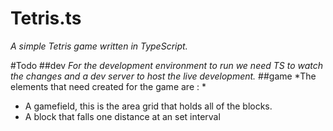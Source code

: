 # Tetris.ts

*A simple Tetris game written in TypeScript.*

#Todo
##dev
*For the development environment to run we need TS to watch the changes and a dev server to host the live development.*
##game
*The elements that need created for the game are : *
- A gamefield, this is the area grid that holds all of the blocks.
- A block that falls one distance at an set interval
